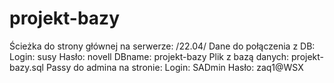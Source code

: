 # projekt-bazy
Ścieżka do strony głównej na serwerze: /22.04/
Dane do połączenia z DB:
    Login: susy
    Hasło: novell
    DBname: projekt-bazy
Plik z bazą danych: projekt-bazy.sql
Passy do admina na stronie:
    Login: SADmin
    Hasło: zaq1@WSX